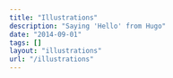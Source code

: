 ```yaml
---
title: "Illustrations"
description: "Saying 'Hello' from Hugo"
date: "2014-09-01"
tags: []
layout: "illustrations"
url: "/illustrations"
---
```

